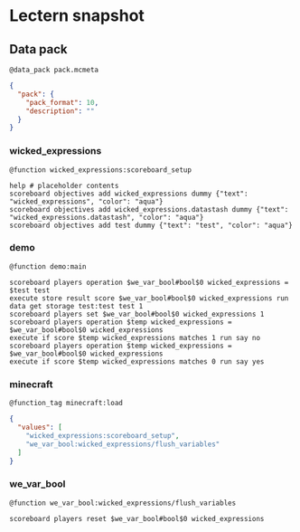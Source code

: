 # Lectern snapshot

## Data pack

`@data_pack pack.mcmeta`

```json
{
  "pack": {
    "pack_format": 10,
    "description": ""
  }
}
```

### wicked_expressions

`@function wicked_expressions:scoreboard_setup`

```mcfunction
help # placeholder contents
scoreboard objectives add wicked_expressions dummy {"text": "wicked_expressions", "color": "aqua"}
scoreboard objectives add wicked_expressions.datastash dummy {"text": "wicked_expressions.datastash", "color": "aqua"}
scoreboard objectives add test dummy {"text": "test", "color": "aqua"}
```

### demo

`@function demo:main`

```mcfunction
scoreboard players operation $we_var_bool#bool$0 wicked_expressions = $test test
execute store result score $we_var_bool#bool$0 wicked_expressions run data get storage test:test test 1
scoreboard players set $we_var_bool#bool$0 wicked_expressions 1
scoreboard players operation $temp wicked_expressions = $we_var_bool#bool$0 wicked_expressions
execute if score $temp wicked_expressions matches 1 run say no
scoreboard players operation $temp wicked_expressions = $we_var_bool#bool$0 wicked_expressions
execute if score $temp wicked_expressions matches 0 run say yes
```

### minecraft

`@function_tag minecraft:load`

```json
{
  "values": [
    "wicked_expressions:scoreboard_setup",
    "we_var_bool:wicked_expressions/flush_variables"
  ]
}
```

### we_var_bool

`@function we_var_bool:wicked_expressions/flush_variables`

```mcfunction
scoreboard players reset $we_var_bool#bool$0 wicked_expressions
```

